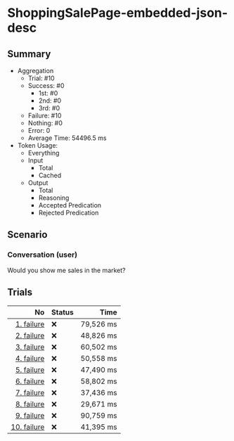 # ShoppingSalePage-embedded-json-desc
## Summary
  - Aggregation
    - Trial: #10
    - Success: #0
      - 1st: #0
      - 2nd: #0
      - 3rd: #0
    - Failure: #10
    - Nothing: #0
    - Error: 0
    - Average Time: 54496.5 ms
  - Token Usage:
    - Everything
    - Input
      - Total
      - Cached
    - Output
      - Total
      - Reasoning
      - Accepted Predication
      - Rejected Predication

## Scenario
### Conversation (user)
Would you show me sales in the market?

## Trials
No | Status | Time
---:|:-------|------:
[1. failure](./trials/1.failure.json) | ❌ | 79,526 ms
[2. failure](./trials/2.failure.json) | ❌ | 48,826 ms
[3. failure](./trials/3.failure.json) | ❌ | 60,502 ms
[4. failure](./trials/4.failure.json) | ❌ | 50,558 ms
[5. failure](./trials/5.failure.json) | ❌ | 47,490 ms
[6. failure](./trials/6.failure.json) | ❌ | 58,802 ms
[7. failure](./trials/7.failure.json) | ❌ | 37,436 ms
[8. failure](./trials/8.failure.json) | ❌ | 29,671 ms
[9. failure](./trials/9.failure.json) | ❌ | 90,759 ms
[10. failure](./trials/10.failure.json) | ❌ | 41,395 ms